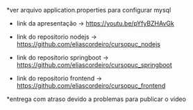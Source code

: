 
*ver arquivo application.properties para configurar mysql

- link da apresentação -> https://youtu.be/pYfyBZHAvGk

- link do repositorio nodejs -> https://github.com/eliascordeiro/cursopuc_nodejs
- link do repositorio springboot -> https://github.com/eliascordeiro/cursopuc_springboot
- link do repositorio frontend -> https://github.com/eliascordeiro/cursopuc_frontend

*entrega com atraso devido a problemas para publicar o video